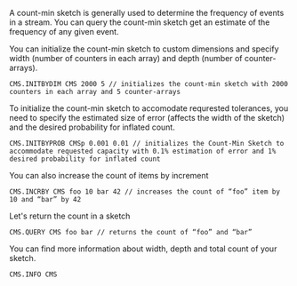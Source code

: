A count-min sketch is generally used to determine the frequency of events in a stream. You can query the count-min sketch get an estimate of the frequency of any given event.

You can initialize the count-min sketch to custom dimensions and specify width (number of counters in each array) and depth (number of counter-arrays).

```redis Initialize A Sketch With Dimensions
CMS.INITBYDIM CMS 2000 5 // initializes the count-min sketch with 2000 counters in each array and 5 counter-arrays

```

To initialize the count-min sketch to accomodate requrested tolerances, you need to specify the estimated size of error (affects the width of the sketch) and the desired probability for inflated count.


```redis Initialize A Sketch With Tolerances
CMS.INITBYPROB CMSp 0.001 0.01 // initializes the Count-Min Sketch to accommodate requested capacity with 0.1% estimation of error and 1% desired probability for inflated count

```

You can also increase the count of items by increment

```redis Update
CMS.INCRBY CMS foo 10 bar 42 // increases the count of “foo” item by 10 and “bar” by 42

```

Let's return the count in a sketch

```redis Return Query
CMS.QUERY CMS foo bar // returns the count of “foo” and “bar”
```

You can find more information about width, depth and total count of your sketch.

```redis Information About The Sketch
CMS.INFO CMS

```